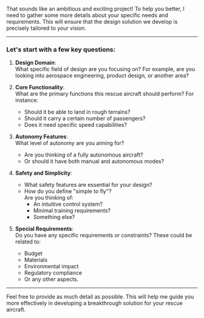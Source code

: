 That sounds like an ambitious and exciting project! To help you better, I need to gather some more details about your specific needs and requirements. This will ensure that the design solution we develop is precisely tailored to your vision.

---

### Let's start with a few key questions:

1. **Design Domain**:  
   What specific field of design are you focusing on? For example, are you looking into aerospace engineering, product design, or another area?

2. **Core Functionality**:  
   What are the primary functions this rescue aircraft should perform? For instance:  
   - Should it be able to land in rough terrains?  
   - Should it carry a certain number of passengers?  
   - Does it need specific speed capabilities?

3. **Autonomy Features**:  
   What level of autonomy are you aiming for?  
   - Are you thinking of a fully autonomous aircraft?  
   - Or should it have both manual and autonomous modes?

4. **Safety and Simplicity**:  
   - What safety features are essential for your design?  
   - How do you define "simple to fly"?  
     Are you thinking of:  
     - An intuitive control system?  
     - Minimal training requirements?  
     - Something else?

5. **Special Requirements**:  
   Do you have any specific requirements or constraints? These could be related to:  
   - Budget  
   - Materials  
   - Environmental impact  
   - Regulatory compliance  
   - Or any other aspects.

---

Feel free to provide as much detail as possible. This will help me guide you more effectively in developing a breakthrough solution for your rescue aircraft.
